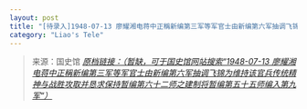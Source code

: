 ```yaml
---
layout: post
title: "[待录入]1948-07-13 廖耀湘电蒋中正稱新编第三军等军官士由新编第六军抽调飞锦为维持该官兵传统精神与战胜攻取并恳求保持暂编第六十二师之建制将暂编第五十五师编入第九军"
category: "Liao's Tele"
---
```



> 来源：国史馆 [*原档链接：（暂缺，可于国史馆网站搜索“1948-07-13 廖耀湘电蒋中正稱新编第三军等军官士由新编第六军抽调飞锦为维持该官兵传统精神与战胜攻取并恳求保持暂编第六十二师之建制将暂编第五十五师编入第九军“）*]()
